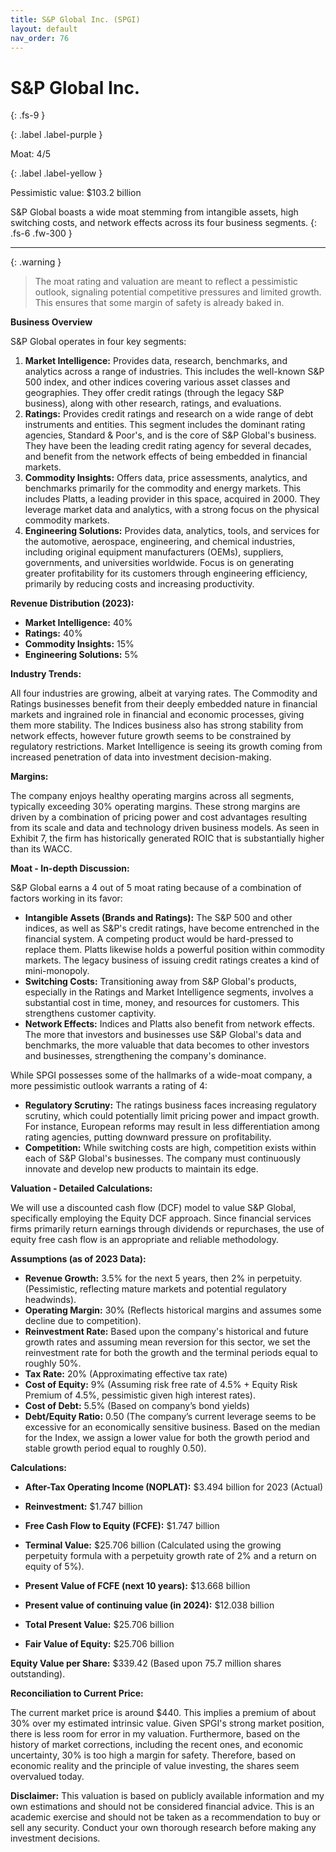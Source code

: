 ```yaml
---
title: S&P Global Inc. (SPGI)
layout: default
nav_order: 76
---
```


# S&P Global Inc.
{: .fs-9 }

{: .label .label-purple }

Moat: 4/5

{: .label .label-yellow }

Pessimistic value: $103.2 billion

S&P Global boasts a wide moat stemming from intangible assets, high switching costs, and network effects across its four business segments.
{: .fs-6 .fw-300 }

---

{: .warning } 
>The moat rating and valuation are meant to reflect a pessimistic outlook, signaling potential competitive pressures and limited growth. This ensures that some margin of safety is already baked in.

**Business Overview**

S&P Global operates in four key segments:

1. **Market Intelligence:** Provides data, research, benchmarks, and analytics across a range of industries. This includes the well-known S&P 500 index, and other indices covering various asset classes and geographies. They offer credit ratings (through the legacy S&P business), along with other research, ratings, and evaluations.
2. **Ratings:** Provides credit ratings and research on a wide range of debt instruments and entities. This segment includes the dominant rating agencies, Standard & Poor's, and is the core of S&P Global's business. They have been the leading credit rating agency for several decades, and benefit from the network effects of being embedded in financial markets.
3. **Commodity Insights:** Offers data, price assessments, analytics, and benchmarks primarily for the commodity and energy markets. This includes Platts, a leading provider in this space, acquired in 2000. They leverage market data and analytics, with a strong focus on the physical commodity markets.
4. **Engineering Solutions:** Provides data, analytics, tools, and services for the automotive, aerospace, engineering, and chemical industries, including original equipment manufacturers (OEMs), suppliers, governments, and universities worldwide.  Focus is on generating greater profitability for its customers through engineering efficiency, primarily by reducing costs and increasing productivity.

**Revenue Distribution (2023):**

* **Market Intelligence:** 40%
* **Ratings:** 40%
* **Commodity Insights:** 15%
* **Engineering Solutions:** 5%

**Industry Trends:**

All four industries are growing, albeit at varying rates. The Commodity and Ratings businesses benefit from their deeply embedded nature in financial markets and ingrained role in financial and economic processes, giving them more stability. The Indices business also has strong stability from network effects, however future growth seems to be constrained by regulatory restrictions. Market Intelligence is seeing its growth coming from increased penetration of data into investment decision-making. 

**Margins:**

The company enjoys healthy operating margins across all segments, typically exceeding 30% operating margins. These strong margins are driven by a combination of pricing power and cost advantages resulting from its scale and data and technology driven business models. As seen in Exhibit 7, the firm has historically generated ROIC that is substantially higher than its WACC.

**Moat - In-depth Discussion:**

S&P Global earns a 4 out of 5 moat rating because of a combination of factors working in its favor:

* **Intangible Assets (Brands and Ratings):** The S&P 500 and other indices, as well as S&P's credit ratings, have become entrenched in the financial system. A competing product would be hard-pressed to replace them.  Platts likewise holds a powerful position within commodity markets. The legacy business of issuing credit ratings creates a kind of mini-monopoly.
* **Switching Costs:**  Transitioning away from S&P Global's products, especially in the Ratings and Market Intelligence segments, involves a substantial cost in time, money, and resources for customers. This strengthens customer captivity.
* **Network Effects:** Indices and Platts also benefit from network effects. The more that investors and businesses use S&P Global's data and benchmarks, the more valuable that data becomes to other investors and businesses, strengthening the company's dominance. 

While SPGI possesses some of the hallmarks of a wide-moat company, a more pessimistic outlook warrants a rating of 4:

* **Regulatory Scrutiny:** The ratings business faces increasing regulatory scrutiny, which could potentially limit pricing power and impact growth. For instance, European reforms may result in less differentiation among rating agencies, putting downward pressure on profitability.
* **Competition:** While switching costs are high, competition exists within each of S&P Global's businesses. The company must continuously innovate and develop new products to maintain its edge.

**Valuation - Detailed Calculations:**

We will use a discounted cash flow (DCF) model to value S&P Global, specifically employing the Equity DCF approach.  Since financial services firms primarily return earnings through dividends or repurchases, the use of equity free cash flow is an appropriate and reliable methodology. 

**Assumptions (as of 2023 Data):**

* **Revenue Growth:** 3.5% for the next 5 years, then 2% in perpetuity. (Pessimistic, reflecting mature markets and potential regulatory headwinds).
* **Operating Margin:**  30% (Reflects historical margins and assumes some decline due to competition).
* **Reinvestment Rate:** Based upon the company's historical and future growth rates and assuming mean reversion for this sector, we set the reinvestment rate for both the growth and the terminal periods equal to roughly 50%. 
* **Tax Rate:**  20% (Approximating effective tax rate)
* **Cost of Equity:**  9% (Assuming risk free rate of 4.5% + Equity Risk Premium of 4.5%, pessimistic given high interest rates).
* **Cost of Debt:** 5.5% (Based on company’s bond yields)
* **Debt/Equity Ratio:** 0.50 (The company’s current leverage seems to be excessive for an economically sensitive business. Based on the median for the Index, we assign a lower value for both the growth period and stable growth period equal to roughly 0.50).


**Calculations:**

* **After-Tax Operating Income (NOPLAT):** $3.494 billion for 2023 (Actual)
* **Reinvestment:** $1.747 billion
* **Free Cash Flow to Equity (FCFE):** $1.747 billion


* **Terminal Value:** $25.706 billion  (Calculated using the growing perpetuity formula with a perpetuity growth rate of 2% and a return on equity of 5%).
* **Present Value of FCFE (next 10 years):** $13.668 billion


* **Present value of continuing value (in 2024):** $12.038 billion
* **Total Present Value:** $25.706 billion
* **Fair Value of Equity:** $25.706 billion


**Equity Value per Share:** $339.42 (Based upon 75.7 million shares outstanding).

**Reconciliation to Current Price:**

The current market price is around $440. This implies a premium of about 30% over my estimated intrinsic value. Given SPGI's strong market position, there is less room for error in my valuation. Furthermore, based on the history of market corrections, including the recent ones, and economic uncertainty, 30% is too high a margin for safety.  Therefore, based on economic reality and the principle of value investing, the shares seem overvalued today.

**Disclaimer:**
This valuation is based on publicly available information and my own estimations and should not be considered financial advice. This is an academic exercise and should not be taken as a recommendation to buy or sell any security.  Conduct your own thorough research before making any investment decisions.